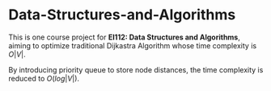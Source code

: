 # Data-Structures-and-Algorithms

This is one course project for  **EI112: Data Structures and Algorithms**, aiming to optimize traditional Dijkastra Algorithm whose time complexity is $O|V|$.



By introducing priority queue to store node distances, the time complexity is reduced to $O(log|V|)$.

